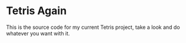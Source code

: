 # Tetris Again
This is the source code for my current Tetris project, take a look and do whatever you want with it.
